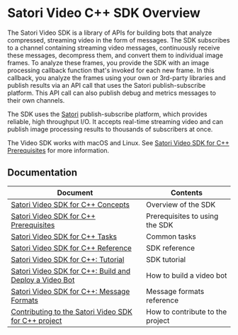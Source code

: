 # Satori Video C++ SDK Overview

The Satori Video SDK is a library of APIs for building bots that analyze compressed, streaming video in the form of messages.
The SDK subscribes to a channel containing streaming video messages, continuously receive these messages, decompress
them, and convert them to individual image frames. To analyze these frames, you provide the SDK with an image
processing callback function that's invoked for each new frame. In this callback, you analyze the frames using your own
or 3rd-party libraries and publish results via an API call that uses the Satori publish-subscribe platform. This API
call can also publish debug and metrics messages to their own channels.

The SDK uses the [Satori](https://www.satori.com/docs/introduction/new-to-satori) publish-subscribe platform, which
provides reliable, high throughput I/O. It accepts real-time streaming video and can publish image processing results to
thousands of subscribers at once.

The Video SDK works with macOS and Linux. See [Satori Video SDK for C++ Prerequisites](docs/prerequisites.md)
for more information.

## Documentation
| Document                                                                   | Contents                                |
|----------------------------------------------------------------------------|-----------------------------------------|
[Satori Video SDK for C++ Concepts](docs/concepts.md)                        | Overview of the SDK                     |
[Satori Video SDK for C++ Prerequisites](docs/prerequisites.md)              | Prerequisites to using the SDK          |
[Satori Video SDK for C++ Tasks](docs/tasks.md)                              | Common tasks                            |
[Satori Video SDK for C++ Reference](docs/reference.md)                      | SDK reference                           |
[Satori Video SDK for C++: Tutorial](docs/tutorial.md)                       | SDK tutorial
[Satori Video SDK for C++: Build and Deploy a Video Bot](docs/build_bot.md)  | How to build a video bot                |
[Satori Video SDK for C++: Message Formats](docs/message_formats.md)         | Message formats reference               |
[Contributing to the Satori Video SDK for C++ project](docs/contributing.md) | How to contribute to the project        |
